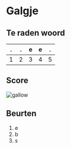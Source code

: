 # Galgje

## Te raden woord

|.|.|e|e|.|
|-|-|-|-|-|
|1|2|3|4|5|

## Score
![gallow](./images/2.png)

## Beurten
1. e
2. b
3. s
